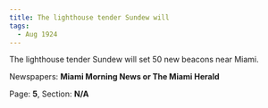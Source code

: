 ```yaml
---  
title: The lighthouse tender Sundew will  
tags:  
  - Aug 1924  
---  
```

  
The lighthouse tender Sundew will set 50 new beacons near Miami.  
  
Newspapers: **Miami Morning News or The Miami Herald**  
  
Page: **5**, Section: **N/A** 

